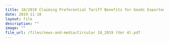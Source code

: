 ```yaml
---
title: 18/2019 Claiming Preferential Tariff Benefits for Goods Exported From EUSFTA
date: 2019-11-18
layout: file
description: ""
image: ""
file_url: /files/news-and-media/Circular 18_2019 (Ver 4).pdf
---
```

